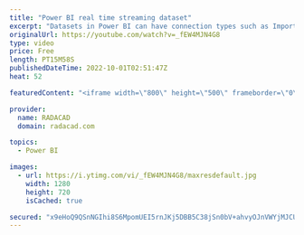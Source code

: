 ```yaml
---
title: "Power BI real time streaming dataset"
excerpt: "Datasets in Power BI can have connection types such as Import, DirectQuery or Live Connection. However, there is also one specific type of dataset which is different. This type of dataset is called Streaming Dataset. A streaming dataset is for a real-time dashboard and comes with various setups and configurations."
originalUrl: https://youtube.com/watch?v=_fEW4MJN4G8
type: video
price: Free
length: PT15M58S
publishedDateTime: 2022-10-01T02:51:47Z
heat: 52

featuredContent: "<iframe width=\"800\" height=\"500\" frameborder=\"0\" src=\"https://www.youtube.com/embed/_fEW4MJN4G8\" allow=\"accelerometer; autoplay; encrypted-media; gyroscope; picture-in-picture\" allowfullscreen></iframe>"

provider:
  name: RADACAD
  domain: radacad.com

topics:
  - Power BI

images:
  - url: https://i.ytimg.com/vi/_fEW4MJN4G8/maxresdefault.jpg
    width: 1280
    height: 720
    isCached: true

secured: "x9eHoQ9QSnNGIhi8S6MpomUEI5rnJKj5DBB5C38jSn0bV+ahvyOJnVWYjMJCUwTHAxks5HC78oiOUy1tiwxyDO1nDeLeCe/baDYfood1IE2BGRGRHpFZgXQplYVVfRf1XxM6CbZoxP6G5A41hQdj25z8rYSlSIGaxRoxW5JEcL7Yx6atnetDAtiOq6cfpdH5s7YxrJrb/G+y5OjpWIwXAabmp/aOdxwbdJ1OrWpiDob+VR5D+kclNLhg10ycIlJZfWLtecrX0QbAoN4ImpUrv0bpCJ2xZmvPbJH0Fl+btLkfZ9x02ZFtMZZ4pTFwD7IQDJBFiDgx9KSVb81ugF9pgbyImo/XtKFO2tkrbfI/+oxhv+o+r0H9yv01qKWF1MTricl1UT6vkRbCxXkA6zhr8hI63j3jflp/CAFmOYNug5Y=;J+ySm9unJxt29o4ZK0JQyA=="
---
```


